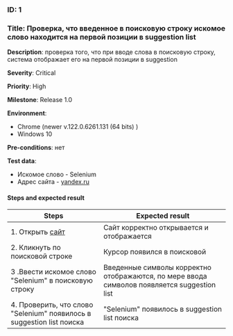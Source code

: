 ### ID: 1

### Title: Проверка, что введенное в поисковую строку искомое слово находится на первой позиции в suggestion list 



 **Description**: проверка того, что при вводе слова в поисковую строку, система отображает его на первой позиции в suggestion

 **Severity**: Critical

 **Priority**: High

 **Milestone**: Release 1.0

 **Environment**: 

 * Chrome (newer  v.122.0.6261.131   (64 bits) )
 * Windows 10
  

 **Pre-conditions**: нет

 **Test data**:

 *  Искомое слово - Selenium
 *  Адрес сайта - [yandex.ru](https://dzen.ru/?yredirect=true)
  
#### Steps and expected result 


| Steps           | Expected result  |
|-----------------|-----------------|
| 1. Открыть [сайт](https://dzen.ru/?yredirect=true) | Сайт корректно открывается и отображается |
| 2. Кликнуть по поисковой строке | Курсор появился в поисковой |
| 3 .Ввести искомое слово "Selenium" в поисковую строку | Введенные символы корректно отображаются, по мере ввода символов появляется suggestion list |
| 4. Проверить, что слово "Selenium" появилось в suggestion list поиска  | "Selenium" появилось в suggestion list поиска |



